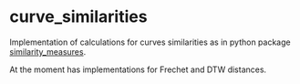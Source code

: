 # curve_similarities

Implementation of calculations for curves similarities as in python package [similarity_measures](https://github.com/cjekel/similarity_measures).

At the moment has implementations for Frechet and DTW distances.